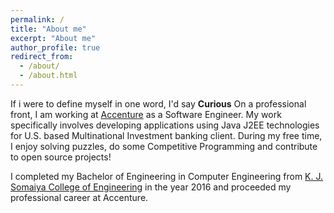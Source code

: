 ```yaml
---
permalink: /
title: "About me"
excerpt: "About me"
author_profile: true
redirect_from: 
  - /about/
  - /about.html
---
```


If i were to define myself in one word, I'd say **Curious**
On a professional front, I am working at [Accenture](https://www.accenture.com/in-en) as a Software Engineer. My work specifically involves developing applications using Java J2EE technologies for U.S. based Multinational Investment banking client. During my free time, I enjoy solving puzzles, do some Competitive Programming and contribute to open source projects!

I completed my Bachelor of Engineering in Computer Engineering from [K. J. Somaiya College of Engineering](https://www.somaiya.edu/kjsce) in the year 2016 and proceeded my professional career at Accenture.
